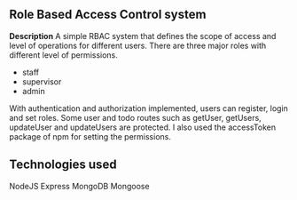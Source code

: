 ## Role Based Access Control system ##

**Description** 
A simple RBAC system that defines the scope of access and level of operations for different users. There are three major roles with different level of permissions.
- staff  
- supervisor 
- admin

With authentication and authorization implemented, users can register, login and set roles.
Some user and todo routes such as getUser, getUsers, updateUser and updateUsers are protected. I also used the accessToken package of npm for setting the permissions.

 ## Technologies used ##
NodeJS
Express
MongoDB 
Mongoose
